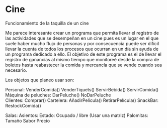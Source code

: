 # Cine
Funcionamiento de la taquilla de un cine

Me parece interesante crear un programa que permita llevar el registro de las actividades que se desempeñan en un cine pues es un lugar en el que suele haber mucho flujo de personas y por consecuencia puede ser difícil llevar la cuenta de todos los procesos que ocurran en un día sin ayuda de un programa dedicado a ello.
El objetivo de este programa es el de llevar el registro de ganancias al mismo tiempo que monitoreé desde la compra de boletos hasta reabastecer la comida y mercancía que se vende cuando sea necesario.

Los objetos que planeo usar son:

Personal:
	VenderComida()
	VenderTiquets()
	ServirBebida()
	ServirComida()
Máquina de peluches:
	DarPeluche()
	NoDarPeluche	
Clientes:
	Comprar()
Cartelera:
	AñadirPelicula()
	RetirarPelícula()
SnackBar:
	RestockComida()

Salas:
Asientos:
	Estado: Ocupado / libre (Usar una matriz)
Palomitas:
	Tamaño
	Sabor
	Precio
